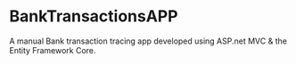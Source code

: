 # BankTransactionsAPP
A manual Bank transaction tracing app developed using ASP.net MVC & the Entity Framework Core.
